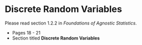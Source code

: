 # Discrete Random Variables 

Please read section 1.2.2 in *Foundations of Agnostic Statistics*.

- Pages 18 - 21
- Section titled **Discrete Random Variables**
